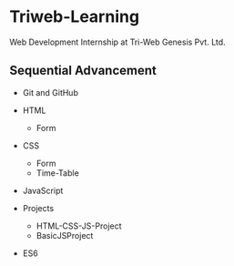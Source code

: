 # Triweb-Learning
Web Development Internship at Tri-Web Genesis Pvt. Ltd.

## Sequential Advancement

* Git and GitHub

* HTML
    * Form

* CSS
    * Form
    * Time-Table

* JavaScript

* Projects
    * HTML-CSS-JS-Project
    * BasicJSProject

* ES6